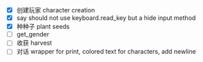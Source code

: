 - [x] 创建玩家 character creation
- [x] say should not use keyboard.read_key but a hide input method
- [x] 种种子 plant seeds
- [ ] get_gender
- [ ] 收获 harvest
- [ ] 对话 wrapper for print, colored text for characters, add newline
